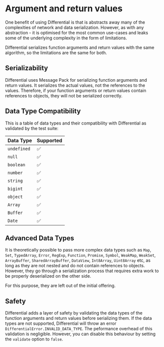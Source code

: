 # Argument and return values

One benefit of using Differential is that is abstracts away many of the complexities of network and data serialization. However, as with any abstraction - it is optimised for the most common use-cases and leaks some of the underlying complexity in the form of limitations.

Differential serializes function arguments and return values with the same algorithm, so the limitations are the same for both.

## Serializability

Differential uses Message Pack for serializing function arguments and return values. It serializes the actual values, not the references to the values. Therefore, if your function arguments or return values contain references to objects, they will not be serialized correctly.

## Data Type Compatibility

This is a table of data types and their compatibility with Differential as validated by the test suite:

| Data Type   | Supported |
| ----------- | --------- |
| `undefined` | ✅        |
| `null`      | ✅        |
| `boolean`   | ✅        |
| `number`    | ✅        |
| `string`    | ✅        |
| `bigint`    | ✅        |
| `object`    | ✅        |
| `Array`     | ✅        |
| `Buffer`    | ✅        |
| `Date`      | ✅        |

## Advanced Data Types

It is theoretically possible to pass more complex data types such as `Map`, `Set`, `TypedArray`, `Error`, `RegExp`, `Function`, `Promise`, `Symbol`, `WeakMap`, `WeakSet`, `ArrayBuffer`, `SharedArrayBuffer`, `DataView`, `Int8Array`, `Uint8Array` etc, as long as they are not nested and do not contain references to objects. However, they go through a serialization process that requires extra work to be properly deserialized on the other side.

For this purpose, they are left out of the initial offering.

## Safety

Differential adds a layer of safety by validating the data types of the function arguments and return values before serializing them. If the data types are not supported, Differential will throw an error `DifferentialError.INVALID_DATA_TYPE`. The peformance overhead of this validation is negligible. However, you can disable this behaviour by setting the `validate` option to `false`.
